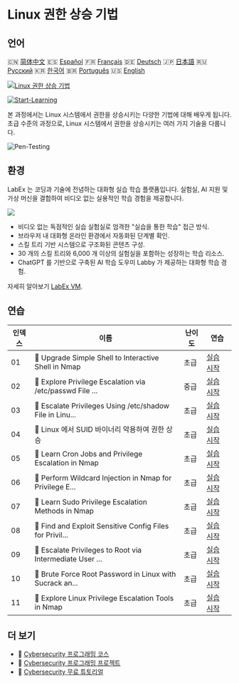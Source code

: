 # Linux 권한 상승 기법

## 언어

🇨🇳 [简体中文](README_zh.md) 🇪🇸 [Español](README_es.md) 🇫🇷 [Français](README_fr.md) 🇩🇪 [Deutsch](README_de.md) 🇯🇵 [日本語](README_ja.md) 🇷🇺 [Русский](README_ru.md) 🇰🇷 [한국어](README_ko.md) 🇧🇷 [Português](README_pt.md) 🇺🇸 [English](README.md) 

[![Linux 권한 상승 기법](https://cover-creator.labex.io/privilege-escalation-techniques-on-linux.png?lang=ko)](https://labex.io/ko/courses/privilege-escalation-techniques-on-linux)

[![Start-Learning](https://img.shields.io/badge/Start-Learning-whitesmoke?style=for-the-badge)](https://labex.io/ko/courses/privilege-escalation-techniques-on-linux)

본 과정에서는 Linux 시스템에서 권한을 상승시키는 다양한 기법에 대해 배우게 됩니다. 초급 수준의 과정으로, Linux 시스템에서 권한을 상승시키는 여러 가지 기술을 다룹니다.

![Pen-Testing](https://img.shields.io/badge/Pen-Testing-whitesmoke?style=for-the-badge&logo=pen-testing)


## 환경

LabEx 는 코딩과 기술에 전념하는 대화형 실습 학습 플랫폼입니다. 실험실, AI 지원 및 가상 머신을 결합하여 비디오 없는 실용적인 학습 경험을 제공합니다.

![](https://tutorial-screenshot.getvm.io/images/vm-1725247253.png)

- 비디오 없는 독점적인 실습 실험실로 엄격한 "실습을 통한 학습" 접근 방식.
- 브라우저 내 대화형 온라인 환경에서 자동화된 단계별 확인.
- 스킬 트리 기반 시스템으로 구조화된 콘텐츠 구성.
- 30 개의 스킬 트리와 6,000 개 이상의 실험실을 포함하는 성장하는 학습 리소스.
- ChatGPT 를 기반으로 구축된 AI 학습 도우미 Labby 가 제공하는 대화형 학습 경험.

자세히 알아보기 [LabEx VM](https://support.labex.io/using-labex/virtual-machine).

## 연습

|   인덱스 | 이름                                                     | 난이도   | 연습                                                                                                                                                  |
|----------|----------------------------------------------------------|----------|-------------------------------------------------------------------------------------------------------------------------------------------------------|
|       01 | 📖 Upgrade Simple Shell to Interactive Shell in Nmap     | 초급     | <a target='_blank' href='https://labex.io/ko/tutorials/upgrade-simple-shell-to-interactive-shell-in-nmap-416148'>실습 시작</a>                        |
|       02 | 📖 Explore Privilege Escalation via /etc/passwd File ... | 중급     | <a target='_blank' href='https://labex.io/ko/tutorials/explore-privilege-escalation-via-etc-passwd-file-in-nmap-416141'>실습 시작</a>                 |
|       03 | 📖 Escalate Privileges Using /etc/shadow File in Linu... | 초급     | <a target='_blank' href='https://labex.io/ko/tutorials/escalate-privileges-using-etc-shadow-file-in-linux-416142'>실습 시작</a>                       |
|       04 | 📖 Linux 에서 SUID 바이너리 악용하여 권한 상승           | 초급     | <a target='_blank' href='https://labex.io/ko/tutorials/nmap-exploit-suid-binaries-for-privilege-escalation-in-linux-416147'>실습 시작</a>             |
|       05 | 📖 Learn Cron Jobs and Privilege Escalation in Nmap      | 초급     | <a target='_blank' href='https://labex.io/ko/tutorials/learn-cron-jobs-and-privilege-escalation-in-nmap-416140'>실습 시작</a>                         |
|       06 | 📖 Perform Wildcard Injection in Nmap for Privilege E... | 초급     | <a target='_blank' href='https://labex.io/ko/tutorials/perform-wildcard-injection-in-nmap-for-privilege-escalation-416144'>실습 시작</a>              |
|       07 | 📖 Learn Sudo Privilege Escalation Methods in Nmap       | 초급     | <a target='_blank' href='https://labex.io/ko/tutorials/learn-sudo-privilege-escalation-methods-in-nmap-416145'>실습 시작</a>                          |
|       08 | 📖 Find and Exploit Sensitive Config Files for Privil... | 초급     | <a target='_blank' href='https://labex.io/ko/tutorials/find-and-exploit-sensitive-config-files-for-privilege-escalation-in-nmap-416138'>실습 시작</a> |
|       09 | 📖 Escalate Privileges to Root via Intermediate User ... | 초급     | <a target='_blank' href='https://labex.io/ko/tutorials/nmap-escalate-privileges-to-root-via-intermediate-user-in-nmap-416146'>실습 시작</a>           |
|       10 | 📖 Brute Force Root Password in Linux with Sucrack an... | 초급     | <a target='_blank' href='https://labex.io/ko/tutorials/brute-force-root-password-in-linux-with-sucrack-and-hydra-416139'>실습 시작</a>                |
|       11 | 📖 Explore Linux Privilege Escalation Tools in Nmap      | 초급     | <a target='_blank' href='https://labex.io/ko/tutorials/explore-linux-privilege-escalation-tools-in-nmap-416143'>실습 시작</a>                         |

## 더 보기

- 🔗 [Cybersecurity 프로그래밍 코스](https://github.com/labex-labs/awesome-programming-courses)
- 🔗 [Cybersecurity 프로그래밍 프로젝트](https://github.com/labex-labs/awesome-programming-projects)
- 🔗 [Cybersecurity 무료 튜토리얼](https://github.com/labex-labs/cybersecurity-free-tutorials)

